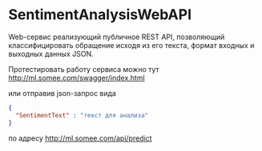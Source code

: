 # SentimentAnalysisWebAPI
 
Web-сервис реализующий публичное REST API, позволяющий классифицировать обращение исходя из его текста, формат входных и выходных данных JSON.

Протестировать работу сервиса можно тут http://ml.somee.com/swagger/index.html

или отправив json-запрос вида

```JSON
{
  "SentimentText" : "текст для анализа"
}
```
по адресу http://ml.somee.com/api/predict